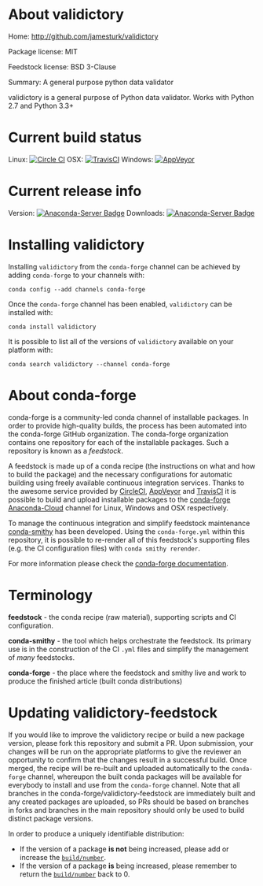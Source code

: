 About validictory
=================

Home: http://github.com/jamesturk/validictory

Package license: MIT

Feedstock license: BSD 3-Clause

Summary: A general purpose python data validator

validictory is a general purpose of Python data validator.
Works with Python 2.7 and Python 3.3+


Current build status
====================

Linux: [![Circle CI](https://circleci.com/gh/conda-forge/validictory-feedstock.svg?style=shield)](https://circleci.com/gh/conda-forge/validictory-feedstock)
OSX: [![TravisCI](https://travis-ci.org/conda-forge/validictory-feedstock.svg?branch=master)](https://travis-ci.org/conda-forge/validictory-feedstock)
Windows: [![AppVeyor](https://ci.appveyor.com/api/projects/status/github/conda-forge/validictory-feedstock?svg=True)](https://ci.appveyor.com/project/conda-forge/validictory-feedstock/branch/master)

Current release info
====================
Version: [![Anaconda-Server Badge](https://anaconda.org/conda-forge/validictory/badges/version.svg)](https://anaconda.org/conda-forge/validictory)
Downloads: [![Anaconda-Server Badge](https://anaconda.org/conda-forge/validictory/badges/downloads.svg)](https://anaconda.org/conda-forge/validictory)

Installing validictory
======================

Installing `validictory` from the `conda-forge` channel can be achieved by adding `conda-forge` to your channels with:

```
conda config --add channels conda-forge
```

Once the `conda-forge` channel has been enabled, `validictory` can be installed with:

```
conda install validictory
```

It is possible to list all of the versions of `validictory` available on your platform with:

```
conda search validictory --channel conda-forge
```


About conda-forge
=================

conda-forge is a community-led conda channel of installable packages.
In order to provide high-quality builds, the process has been automated into the
conda-forge GitHub organization. The conda-forge organization contains one repository
for each of the installable packages. Such a repository is known as a *feedstock*.

A feedstock is made up of a conda recipe (the instructions on what and how to build
the package) and the necessary configurations for automatic building using freely
available continuous integration services. Thanks to the awesome service provided by
[CircleCI](https://circleci.com/), [AppVeyor](http://www.appveyor.com/)
and [TravisCI](https://travis-ci.org/) it is possible to build and upload installable
packages to the [conda-forge](https://anaconda.org/conda-forge)
[Anaconda-Cloud](http://docs.anaconda.org/) channel for Linux, Windows and OSX respectively.

To manage the continuous integration and simplify feedstock maintenance
[conda-smithy](http://github.com/conda-forge/conda-smithy) has been developed.
Using the ``conda-forge.yml`` within this repository, it is possible to re-render all of
this feedstock's supporting files (e.g. the CI configuration files) with ``conda smithy rerender``.

For more information please check the [conda-forge documentation](https://conda-forge.org/docs/).

Terminology
===========

**feedstock** - the conda recipe (raw material), supporting scripts and CI configuration.

**conda-smithy** - the tool which helps orchestrate the feedstock.
                   Its primary use is in the construction of the CI ``.yml`` files
                   and simplify the management of *many* feedstocks.

**conda-forge** - the place where the feedstock and smithy live and work to
                  produce the finished article (built conda distributions)


Updating validictory-feedstock
==============================

If you would like to improve the validictory recipe or build a new
package version, please fork this repository and submit a PR. Upon submission,
your changes will be run on the appropriate platforms to give the reviewer an
opportunity to confirm that the changes result in a successful build. Once
merged, the recipe will be re-built and uploaded automatically to the
`conda-forge` channel, whereupon the built conda packages will be available for
everybody to install and use from the `conda-forge` channel.
Note that all branches in the conda-forge/validictory-feedstock are
immediately built and any created packages are uploaded, so PRs should be based
on branches in forks and branches in the main repository should only be used to
build distinct package versions.

In order to produce a uniquely identifiable distribution:
 * If the version of a package **is not** being increased, please add or increase
   the [``build/number``](http://conda.pydata.org/docs/building/meta-yaml.html#build-number-and-string).
 * If the version of a package **is** being increased, please remember to return
   the [``build/number``](http://conda.pydata.org/docs/building/meta-yaml.html#build-number-and-string)
   back to 0.